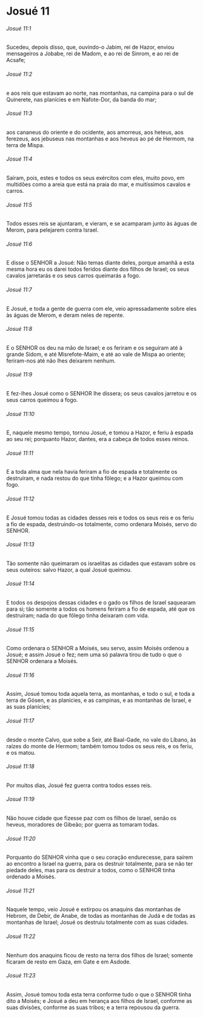 # Josué 11

###### Josué 11:1

Sucedeu, depois disso, que, ouvindo-o Jabim, rei de Hazor, enviou mensageiros a Jobabe, rei de Madom, e ao rei de Sinrom, e ao rei de Acsafe;

###### Josué 11:2

e aos reis que estavam ao norte, nas montanhas, na campina para o sul de Quinerete, nas planícies e em Nafote-Dor, da banda do mar;

###### Josué 11:3

aos cananeus do oriente e do ocidente, aos amorreus, aos heteus, aos ferezeus, aos jebuseus nas montanhas e aos heveus ao pé de Hermom, na terra de Mispa.

###### Josué 11:4

Saíram, pois, estes e todos os seus exércitos com eles, muito povo, em multidões como a areia que está na praia do mar, e muitíssimos cavalos e carros.

###### Josué 11:5

Todos esses reis se ajuntaram, e vieram, e se acamparam junto às águas de Merom, para pelejarem contra Israel.

###### Josué 11:6

E disse o SENHOR a Josué: Não temas diante deles, porque amanhã a esta mesma hora eu os darei todos feridos diante dos filhos de Israel; os seus cavalos jarretarás e os seus carros queimarás a fogo.

###### Josué 11:7

E Josué, e toda a gente de guerra com ele, veio apressadamente sobre eles às águas de Merom, e deram neles de repente.

###### Josué 11:8

E o SENHOR os deu na mão de Israel; e os feriram e os seguiram até à grande Sidom, e até Misrefote-Maim, e até ao vale de Mispa ao oriente; feriram-nos até não lhes deixarem nenhum.

###### Josué 11:9

E fez-lhes Josué como o SENHOR lhe dissera; os seus cavalos jarretou e os seus carros queimou a fogo.

###### Josué 11:10

E, naquele mesmo tempo, tornou Josué, e tomou a Hazor, e feriu à espada ao seu rei; porquanto Hazor, dantes, era a cabeça de todos esses reinos.

###### Josué 11:11

E a toda alma que nela havia feriram a fio de espada e totalmente os destruíram, e nada restou do que tinha fôlego; e a Hazor queimou com fogo.

###### Josué 11:12

E Josué tomou todas as cidades desses reis e todos os seus reis e os feriu a fio de espada, destruindo-os totalmente, como ordenara Moisés, servo do SENHOR.

###### Josué 11:13

Tão somente não queimaram os israelitas as cidades que estavam sobre os seus outeiros: salvo Hazor, a qual Josué queimou.

###### Josué 11:14

E todos os despojos dessas cidades e o gado os filhos de Israel saquearam para si; tão somente a todos os homens feriram a fio de espada, até que os destruíram; nada do que fôlego tinha deixaram com vida.

###### Josué 11:15

Como ordenara o SENHOR a Moisés, seu servo, assim Moisés ordenou a Josué; e assim Josué o fez; nem uma só palavra tirou de tudo o que o SENHOR ordenara a Moisés.

###### Josué 11:16

Assim, Josué tomou toda aquela terra, as montanhas, e todo o sul, e toda a terra de Gósen, e as planícies, e as campinas, e as montanhas de Israel, e as suas planícies;

###### Josué 11:17

desde o monte Calvo, que sobe a Seir, até Baal-Gade, no vale do Líbano, às raízes do monte de Hermom; também tomou todos os seus reis, e os feriu, e os matou.

###### Josué 11:18

Por muitos dias, Josué fez guerra contra todos esses reis.

###### Josué 11:19

Não houve cidade que fizesse paz com os filhos de Israel, senão os heveus, moradores de Gibeão; por guerra as tomaram todas.

###### Josué 11:20

Porquanto do SENHOR vinha que o seu coração endurecesse, para saírem ao encontro a Israel na guerra, para os destruir totalmente, para se não ter piedade deles, mas para os destruir a todos, como o SENHOR tinha ordenado a Moisés.

###### Josué 11:21

Naquele tempo, veio Josué e extirpou os anaquins das montanhas de Hebrom, de Debir, de Anabe, de todas as montanhas de Judá e de todas as montanhas de Israel; Josué os destruiu totalmente com as suas cidades.

###### Josué 11:22

Nenhum dos anaquins ficou de resto na terra dos filhos de Israel; somente ficaram de resto em Gaza, em Gate e em Asdode.

###### Josué 11:23

Assim, Josué tomou toda esta terra conforme tudo o que o SENHOR tinha dito a Moisés; e Josué a deu em herança aos filhos de Israel, conforme as suas divisões, conforme as suas tribos; e a terra repousou da guerra.

